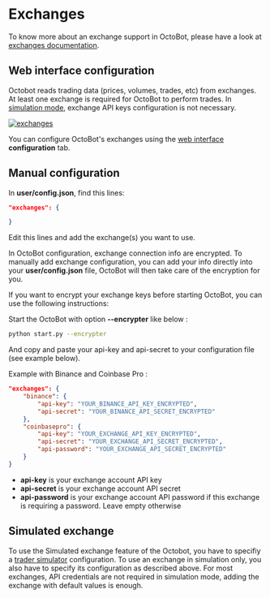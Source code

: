 Exchanges
=========

To know more about an exchange support in OctoBot, please have a look at [exchanges documentation](https://exchanges.docs.octobot.online).

Web interface configuration
---------------------------

Octobot reads trading data (prices, volumes, trades, etc) from
exchanges. At least one exchange is required for OctoBot to perform
trades. In [simulation mode](Simulator.html#simulator), exchange API
keys configuration is not necessary.

[![exchanges](https://raw.githubusercontent.com/Drakkar-Software/OctoBot/assets/wiki_resources/exchanges.jpg)](https://raw.githubusercontent.com/Drakkar-Software/OctoBot/assets/wiki_resources/exchanges.jpg)

You can configure OctoBot's exchanges using the [web
interface](Web-interface.html) **configuration** tab.

Manual configuration
--------------------

In **user/config.json**, find this lines:

``` json
"exchanges": {

}
```

Edit this lines and add the exchange(s) you want to use.

In OctoBot configuration, exchange connection info are encrypted. To
manually add exchange configuration, you can add your info directly into
your **user/config.json** file, OctoBot will then take care of the
encryption for you.

If you want to encrypt your exchange keys before starting OctoBot, you
can use the following instructions:

Start the OctoBot with option **--encrypter** like below :

``` bash
python start.py --encrypter
```

And copy and paste your api-key and api-secret to your configuration
file (see example below).

Example with Binance and Coinbase Pro :

``` json
"exchanges": {
    "binance": {
        "api-key": "YOUR_BINANCE_API_KEY_ENCRYPTED",
        "api-secret": "YOUR_BINANCE_API_SECRET_ENCRYPTED"
    },
    "coinbasepro": {
        "api-key": "YOUR_EXCHANGE_API_KEY_ENCRYPTED",
        "api-secret": "YOUR_EXCHANGE_API_SECRET_ENCRYPTED",
        "api-password": "YOUR_EXCHANGE_API_SECRET_ENCRYPTED"
    }
}
```

-   **api-key** is your exchange account API key
-   **api-secret** is your exchange account API secret
-   **api-password** is your exchange account API password if this
    exchange is requiring a password. Leave empty otherwise

Simulated exchange
------------------

To use the Simulated exchange feature of the Octobot, you have to
specifiy a [trader simulator](Simulator.html) configuration. To use an
exchange in simulation only, you also have to specify its configuration
as described above. For most exchanges, API credentials are not required
in simulation mode, adding the exchange with default values is enough.
